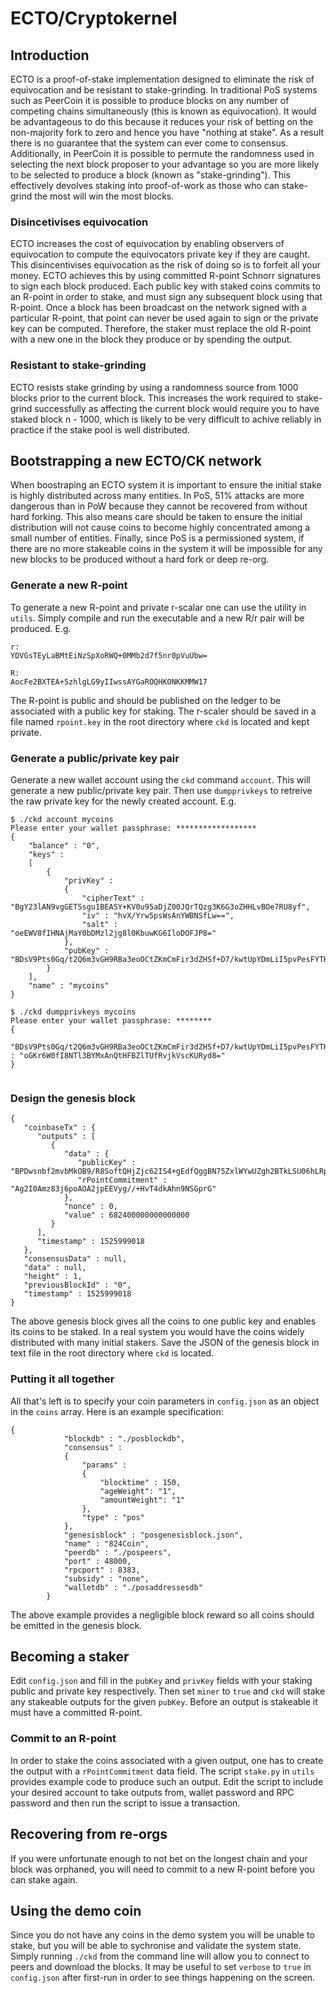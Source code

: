 # ECTO/Cryptokernel

## Introduction 

ECTO is a proof-of-stake implementation designed to eliminate the risk of equivocation and be resistant to stake-grinding. In traditional PoS systems such as PeerCoin it is possible to produce blocks on any number of competing chains simultaneously (this is known as equivocation). It would be advantageous to do this because it reduces your risk of betting on the non-majority fork to zero and hence you have "nothing at stake". As a result there is no guarantee that the system can ever come to consensus. Additionally, in PeerCoin it is possible to permute the randomness used in selecting the next block proposer to your advantage so you are more likely to be selected to produce a block (known as "stake-grinding"). This effectively devolves staking into proof-of-work as those who can stake-grind the most will win the most blocks.

### Disincetivises equivocation

ECTO increases the cost of equivocation by enabling observers of equivocation to compute the equivocators private key if they are caught. This disincentivises equivocation as the risk of doing so is to forfeit all your money. ECTO achieves this by using committed R-point Schnorr signatures to sign each block produced. Each public key with staked coins commits to an R-point in order to stake, and must sign any subsequent block using that R-point. Once a block has been broadcast on the network signed with a particular R-point, that point can never be used again to sign or the private key can be computed. Therefore, the staker must replace the old R-point with a new one in the block they produce or by spending the output.

### Resistant to stake-grinding

ECTO resists stake grinding by using a randomness source from 1000 blocks prior to the current block. This increases the work required to stake-grind successfully as affecting the current block would require you to have staked block n - 1000, which is likely to be very difficult to achive reliably in practice if the stake pool is well distributed. 

## Bootstrapping a new ECTO/CK network

When boostraping an ECTO system it is important to ensure the initial stake is highly distributed across many entities. In PoS, 51% attacks are more dangerous than in PoW because they cannot be recovered from without hard forking. This also means care should be taken to ensure the initial distribution will not cause coins to become highly concentrated among a small number of entities. Finally, since PoS is a permissioned system, if there are no more stakeable coins in the system it will be impossible for any new blocks to be produced without a hard fork or deep re-org.

### Generate a new R-point

To generate a new R-point and private r-scalar one can use the utility in `utils`. Simply compile and run the executable and a new R/r pair will be produced. E.g. 

```
r: 
YDVGsTEyLaBMtEiNzSpXoRWQ+0MMb2d7f5nr0pVuUbw=

R: 
AocFe2BXTEA+5zhlgLG9yIIwssAYGaROQHKONKKMMW17
```

The R-point is public and should be published on the ledger to be associated with a public key for staking. The r-scaler should be saved in a file named `rpoint.key` in the root directory where `ckd` is located and kept private.  

### Generate a public/private key pair

Generate a new wallet account using the `ckd` command `account`. This will generate a new public/private key pair. Then use `dumpprivkeys` to retreive the raw private key for the newly created account. E.g.

```
$ ./ckd account mycoins
Please enter your wallet passphrase: ******************
{
	"balance" : "0",
	"keys" : 
	[
		{
			"privKey" : 
			{
				"cipherText" : "BgY23lAN9vgGETSsgu1BEASY+KV0u95aDjZ00JQrTQzg3K6G3oZHHLvBOe7RU8yf",
				"iv" : "hvX/Yrw5psWsAnYWBNSfLw==",
				"salt" : "oeEWV8fIHNAjMaY0bDMzl2jg8l0KbuwKG6IloDOFJP8="
			},
			"pubKey" : "BDsV9Pts0Gq/t2Q6m3vGH9RBa3eoOCtZKmCmFir3dZHSf+D7/kwtUpYDmLiI5pvPesFYTKANmu5xpRlFvEWruuM="
		}
	],
	"name" : "mycoins"
}

$ ./ckd dumpprivkeys mycoins
Please enter your wallet passphrase: ********
{
	"BDsV9Pts0Gq/t2Q6m3vGH9RBa3eoOCtZKmCmFir3dZHSf+D7/kwtUpYDmLiI5pvPesFYTKANmu5xpRlFvEWruuM=" : "oGKr6W0fI8NTl3BYMxAnQtHFBZlTUfRvjkVscKURyd8="
}


```

### Design the genesis block

```
{
   "coinbaseTx" : {
      "outputs" : [
         {
            "data" : {
               "publicKey" : "BPDwsnbf2mvbMkOB9/R8SoftQHjZjc62IS4+gEdfQggBN75ZxlWYwUZgh2BTkLSU06hLRpQAdRCR1C0TfKHpL2Q=",
               "rPointCommitment" : "Ag2I0Amz83j6poAOA2jpEEVyg//+HvT4dkAhn9NSGprG"
            },
            "nonce" : 0,
            "value" : 682400000000000000
         }
      ],
      "timestamp" : 1525999018
   },
   "consensusData" : null,
   "data" : null,
   "height" : 1,
   "previousBlockId" : "0",
   "timestamp" : 1525999018
}
```

The above genesis block gives all the coins to one public key and enables its coins to be staked. In a real system you would have the coins widely distributed with many initial stakers. Save the JSON of the genesis block in text file in the root directory where `ckd` is located.

### Putting it all together

All that's left is to specify your coin parameters in `config.json` as an object in the `coins` array. Here is an example specification: 

```
{
			"blockdb" : "./posblockdb",
			"consensus" : 
			{
				"params" : 
				{
					"blocktime" : 150,
					"ageWeight": "1",
					"amountWeight": "1"
				},
				"type" : "pos"
			},
			"genesisblock" : "posgenesisblock.json",
			"name" : "824Coin",
			"peerdb" : "./pospeers",
			"port" : 48000,
			"rpcport" : 8383,
			"subsidy" : "none",
			"walletdb" : "./posaddressesdb"
		}
```

The above example provides a negligible block reward so all coins should be emitted in the genesis block.

## Becoming a staker

Edit `config.json` and fill in the `pubKey` and `privKey` fields with your staking public and private key respectively. Then set `miner` to `true` and `ckd` will stake any stakeable outputs for the given `pubKey`. Before an output is stakeable it must have a committed R-point.  

### Commit to an R-point

In order to stake the coins associated with a given output, one has to create the output with a `rPointCommitment` data field. The script `stake.py` in `utils` provides example code to produce such an output. Edit the script to include your desired account to take outputs from, wallet password and RPC password and then run the script to issue a transaction.

## Recovering from re-orgs

If you were unfortunate enough to not bet on the longest chain and your block was orphaned, you will need to commit to a new R-point before you can stake again. 

## Using the demo coin 

Since you do not have any coins in the demo system you will be unable to stake, but you will be able to sychronise and validate the system state. Simply running `./ckd` from the command line will allow you to connect to peers and download the blocks. It may be useful to set `verbose` to `true` in `config.json` after first-run in order to see things happening on the screen.
